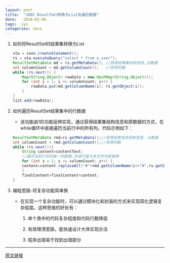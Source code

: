 ```yaml
---
layout: post
title:  "JDBC ResultSet转换为List及遍历数据"
date:   2020-03-06
tags:  syn
categories: Java
---
```


1. 如何将ResultSet的结果集转换为List

	```java
	sta = conn.createStatement();
	rs = sta.executeQuery("select * from e_user");
	ResultSetMetaData md = rs.getMetaData(); //获得结果集结构信息,元数据
	int columnCount = md.getColumnCount();   //获得列数 
	while (rs.next()) {
		Map<String,Object> rowData = new HashMap<String,Object>();
		for (int i = 1; i <= columnCount; i++) {
			rowData.put(md.getColumnName(i), rs.getObject(i));
		}
	}	
	list.add(rowData);
	```

2. 如何遍历ResultSet结果集中的行数据

	* 该功能由1的功能延伸实现，通过获得结果集结构信息和原数据的方式，在while循环中直接遍历当前行中的所有列。代码示例如下：

	```java
	ResultSetMetaData rmd=rs.getMetaData();//获得结果信息结构信息，元数据
	int columnCount = rmd.getColumnCount();//获得列数
	while (rs.next()){
		String content=contentText;
		//遍历当前行中的每一列数据,并进行富文本文件内容替换
		for (int z = 1; z <= columnCount; z++) {
		content=content.replaceAll("#"+rmd.getColumnName(z)+"#",rs.getString(z));
		}
		finalContent=finalContent+content;
	}
	```


3. 编程思路-将复杂功能简单换

	* 在实现一个复杂功能时，可以通过模块化和封装的方式来实现简化逻辑复杂程度。这种思维的好处有：

		1. 单个类中的代码复杂程度和代码行数降低

		2. 有效理清思路，能快速设计大体实现办法

		3. 程序出错易于找到出错部分

---

[原文链接](https://www.cnblogs.com/itmyhome/p/4131284.html)

